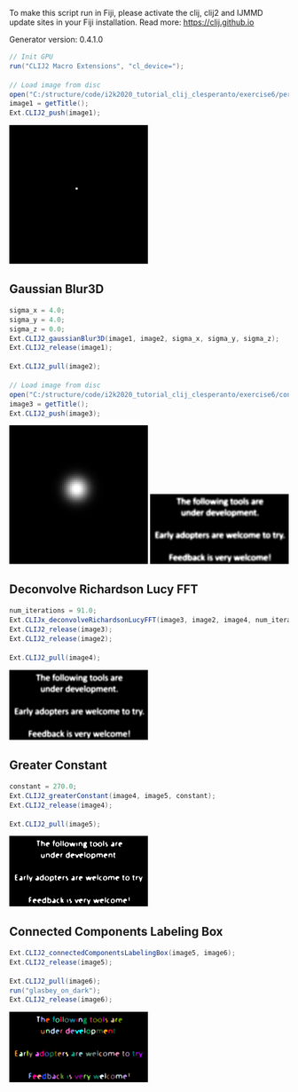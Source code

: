 

To make this script run in Fiji, please activate 
the clij, clij2 and IJMMD update sites in your Fiji 
installation. Read more: https://clij.github.io

Generator version: 0.4.1.0

```java
// Init GPU
run("CLIJ2 Macro Extensions", "cl_device=");

// Load image from disc 
open("C:/structure/code/i2k2020_tutorial_clij_clesperanto/exercise6/perfect_psf_stack.tif");
image1 = getTitle();
Ext.CLIJ2_push(image1);

```
<a href="image_1606653636943.png"><img src="image_1606653636943.png" width="250" alt="perfect_psf_stack-2.tif"/></a>

## Gaussian Blur3D

```java
sigma_x = 4.0;
sigma_y = 4.0;
sigma_z = 0.0;
Ext.CLIJ2_gaussianBlur3D(image1, image2, sigma_x, sigma_y, sigma_z);
Ext.CLIJ2_release(image1);

Ext.CLIJ2_pull(image2);

// Load image from disc 
open("C:/structure/code/i2k2020_tutorial_clij_clesperanto/exercise6/convolved_stack.tif");
image3 = getTitle();
Ext.CLIJ2_push(image3);

```
<a href="image_1606653637112.png"><img src="image_1606653637112.png" width="250" alt="CLIJ2_gaussianBlur3D_result5"/></a>
<a href="image_1606653637140.png"><img src="image_1606653637140.png" width="250" alt="convolved_stack-2.tif"/></a>

## Deconvolve Richardson Lucy FFT

```java
num_iterations = 91.0;
Ext.CLIJx_deconvolveRichardsonLucyFFT(image3, image2, image4, num_iterations);
Ext.CLIJ2_release(image3);
Ext.CLIJ2_release(image2);

Ext.CLIJ2_pull(image4);

```
<a href="image_1606653637767.png"><img src="image_1606653637767.png" width="250" alt="CLIJx_deconvolveRichardsonLucyFFT_result6"/></a>

## Greater Constant

```java
constant = 270.0;
Ext.CLIJ2_greaterConstant(image4, image5, constant);
Ext.CLIJ2_release(image4);

Ext.CLIJ2_pull(image5);

```
<a href="image_1606653637929.png"><img src="image_1606653637929.png" width="250" alt="CLIJ2_greaterConstant_result7"/></a>

## Connected Components Labeling Box

```java
Ext.CLIJ2_connectedComponentsLabelingBox(image5, image6);
Ext.CLIJ2_release(image5);

Ext.CLIJ2_pull(image6);
run("glasbey_on_dark");
Ext.CLIJ2_release(image6);
```
<a href="image_1606653638262.png"><img src="image_1606653638262.png" width="250" alt="CLIJ2_connectedComponentsLabelingBox_result8"/></a>



```

